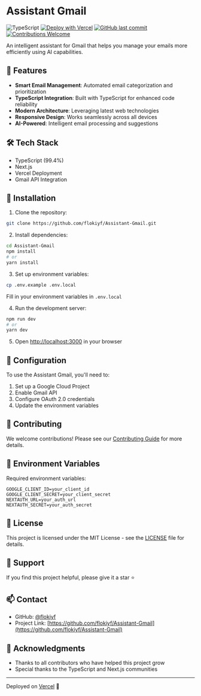 # Assistant Gmail

![TypeScript](https://img.shields.io/badge/TypeScript-99.4%25-blue)
[![Deploy with Vercel](https://vercel.com/button)](https://assistant-gmail.vercel.app)
[![GitHub last commit](https://img.shields.io/github/last-commit/flokiyf/Assistant-Gmail)](https://github.com/flokiyf/Assistant-Gmail/commits/main)
[![Contributions Welcome](https://img.shields.io/badge/contributions-welcome-brightgreen.svg)](CONTRIBUTING.md)

An intelligent assistant for Gmail that helps you manage your emails more efficiently using AI capabilities.

## 🚀 Features

- **Smart Email Management**: Automated email categorization and prioritization
- **TypeScript Integration**: Built with TypeScript for enhanced code reliability
- **Modern Architecture**: Leveraging latest web technologies
- **Responsive Design**: Works seamlessly across all devices
- **AI-Powered**: Intelligent email processing and suggestions

## 🛠️ Tech Stack

- TypeScript (99.4%)
- Next.js
- Vercel Deployment
- Gmail API Integration

## 🔧 Installation

1. Clone the repository:
```bash
git clone https://github.com/flokiyf/Assistant-Gmail.git
```

2. Install dependencies:
```bash
cd Assistant-Gmail
npm install
# or
yarn install
```

3. Set up environment variables:
```bash
cp .env.example .env.local
```
Fill in your environment variables in `.env.local`

4. Run the development server:
```bash
npm run dev
# or
yarn dev
```

5. Open [http://localhost:3000](http://localhost:3000) in your browser

## 📝 Configuration

To use the Assistant Gmail, you'll need to:

1. Set up a Google Cloud Project
2. Enable Gmail API
3. Configure OAuth 2.0 credentials
4. Update the environment variables

## 🤝 Contributing

We welcome contributions! Please see our [Contributing Guide](CONTRIBUTING.md) for more details.

## 🔑 Environment Variables

Required environment variables:

```env
GOOGLE_CLIENT_ID=your_client_id
GOOGLE_CLIENT_SECRET=your_client_secret
NEXTAUTH_URL=your_auth_url
NEXTAUTH_SECRET=your_auth_secret
```

## 📜 License

This project is licensed under the MIT License - see the [LICENSE](LICENSE) file for details.

## 🌟 Support

If you find this project helpful, please give it a star ⭐️

## 📫 Contact

- GitHub: [@flokiyf](https://github.com/flokiyf)
- Project Link: [https://github.com/flokiyf/Assistant-Gmail](https://github.com/flokiyf/Assistant-Gmail)

## 🙏 Acknowledgments

- Thanks to all contributors who have helped this project grow
- Special thanks to the TypeScript and Next.js communities

---

Deployed on [Vercel](https://assistant-gmail.vercel.app) 🚀
